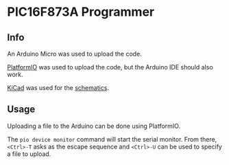# PIC16F873A Programmer

## Info
An Arduino Micro was used to upload the code.

[PlatformIO](https://platformio.org) was used to upload the code, but the
Arduino IDE should also work.

[KiCad](https://www.kicad.org) was used for the [schematics](schematics/).

## Usage
Uploading a file to the Arduino can be done using PlatformIO.

The `pio device monitor` command will start the serial monitor. From there,
`<Ctrl>-T` asks as the escape sequence and `<Ctrl>-U` can be used to specify a
file to upload.
